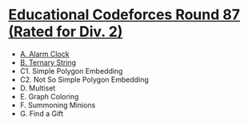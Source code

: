 # [Educational Codeforces Round 87 (Rated for Div. 2)](https://codeforces.com/contest/1354)

- [A.  Alarm Clock](https://github.com/wingkwong/competitive-programming/blob/master/codeforces/contests/1354/A.cpp)
- [B.  Ternary String](https://github.com/wingkwong/competitive-programming/blob/master/codeforces/contests/1354/B.cpp)
- C1. Simple Polygon Embedding
- C2. Not So Simple Polygon Embedding
- D.  Multiset
- E.  Graph Coloring
- F.  Summoning Minions
- G.  Find a Gift